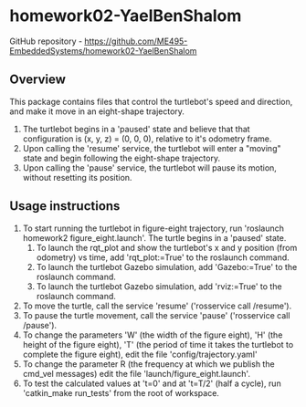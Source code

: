 # homework02-YaelBenShalom
GitHub repository - https://github.com/ME495-EmbeddedSystems/homework02-YaelBenShalom

## Overview
This package contains files that control the turtlebot's speed and direction, and make it move in an eight-shape trajectory.
1. The turtlebot begins in a 'paused' state and believe that that configuration is (x, y, z) = (0, 0, 0), relative to it's odometry frame.
2. Upon calling the 'resume' service, the turtlebot will enter a "moving" state and begin following the eight-shape trajectory.
3. Upon calling the 'pause' service, the turtlebot will pause its motion, without resetting its position.

## Usage instructions
1. To start running the turtlebot in figure-eight trajectory, run 'roslaunch homework2 figure_eight.launch'. The turtle begins in a 'paused' state.
    1. To launch the rqt_plot and show the turtlebot's x and y position (from odometry) vs time, add 'rqt_plot:=True' to the roslaunch command.
    2. To launch the turtlebot Gazebo simulation, add 'Gazebo:=True' to the roslaunch command.
    3. To launch the turtlebot Gazebo simulation, add 'rviz:=True' to the roslaunch command.
2. To move the turtle, call the service 'resume' ('rosservice call /resume').
3. To pause the turtle movement, call the service 'pause' ('rosservice call /pause').
4. To change the parameters 'W' (the width of the figure eight), 'H' (the height of the figure eight), 'T' (the period of time it takes the turtlebot to complete the figure eight), edit the file 'config/trajectory.yaml'
5. To change the parameter R (the frequency at which we publish the cmd_vel messages) edit the file 'launch/figure_eight.launch'.
6. To test the calculated values at 't=0' and at 't=T/2' (half a cycle), run 'catkin_make run_tests' from the root of workspace.